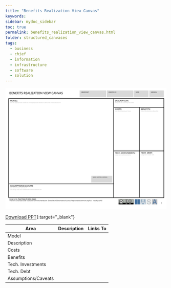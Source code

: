 ```yaml
---
title: "Benefits Realization View Canvas"
keywords: 
sidebar: mydoc_sidebar
toc: true
permalink: benefits_realization_view_canvas.html
folder: structured_canvases
tags: 
  - business
  - chief
  - information
  - infrastructure
  - software
  - solution
---
```


![image001](media/benefits_realization_view_canvas001.svg)

[Download PPT](media/ppt/benefits_realization_view_canvas.ppt){:target="_blank"}

| Area                | Description | Links To |
| ------------------- | ----------- | -------- |
| Model               |             |          |
| Description         |             |          |
| Costs               |             |          |
| Benefits            |             |          |
| Tech. Investments   |             |          |
| Tech. Debt          |             |          |
| Assumptions/Caveats |             |          |